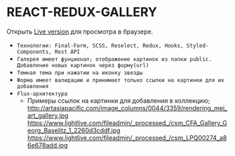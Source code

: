 # REACT-REDUX-GALLERY

Открыть [Live version](https://react-redux-gallery-git-master.saint-fons.vercel.app/) для просмотра в браузере.


* `Технологии: Final-Form, SCSS, Reselect, Redux, Hooks, Styled-Components, Rest API`
* `Галерея имеет фунционал; отображение картинок из папки public. Добавление новых картинок через форму(url)`
* `Темная тема при нажатии на иконку звезды`
* `Форма имеет валидацию и принимает только ссылки на картинки для их добавления`
* `Flux-архитектура`
  *   Примеры ссылок на картинки для добавления в коллекцию;
      http://artasiapacific.com/image_columns/0044/3359/rendering_mei_art_gallery.jpg
      https://www.lightlive.com/fileadmin/_processed_/csm_CFA_Gallery_Georg_Baselitz_1_2260d3cddf.jpg
      https://www.lightlive.com/fileadmin/_processed_/csm_LPQ00274_a86e678add.jpg